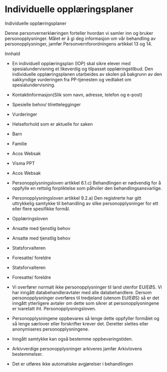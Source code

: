 # Individuelle opplæringsplaner

Individuelle opplæringsplaner

  

Denne personvernerklæringen forteller hvordan vi samler inn og bruker personopplysninger. Målet er å gi deg informasjon om vår behandling av personopplysninger, jamfør Personvernforordningens artikkel 13 og 14.

  

Innhald

*   En individuell opplæringsplan (IOP) skal sikre elever med spesialundervisning et likeverdig og tilpasset opplæringstilbud. Den individuelle opplæringsplanen utarbeides av skolen på bakgrunn av den sakkyndige vurderingen fra PP-tjenesten og vedtaket om spesialundervisning.  
    
*   Kontaktinformasjon(Slik som navn, adresse, telefon og e-post)  
    
*   Spesielle behov/ tilrettelegginger  
    
*   Vurderinger  
    
*   Helseforhold som er aktuelle for saken  
    
*   Barn  
    
*   Familie  
    
*   Acos Websak  
    
*   Visma PPT  
    
*   Acos Websak  
    
*   Personopplysningsloven artikkel 6.1.c) Behandlingen er nødvendig for å oppfylle en rettslig forpliktelse som påhviler den behandlingsansvarlige.  
    
*   Personopplysningsloven artikkel 9.2.a) Den registrerte har gitt uttrykkelig samtykke til behandling av slike personopplysninger for ett eller flere spesifikke formål.  
    
*   Opplæringsloven  
    
*   Ansatte med tjenstlig behov  
    
*   Ansatte med tjenstlig behov  
    
*   Statsforvalteren  
    
*   Foresatte/ foreldre  
    
*   Statsforvalteren  
    
*   Foresatte/ foreldre  
    
*   Vi overfører normalt ikke personopplysninger til land utenfor EU/EØS. Vi har inngått databehandleravtaler med alle databehandlere. Dersom personopplysninger overføres til tredjeland (utenom EU/EØS) så er det inngått ytterligere avtaler om dette som sikrer at personopplysningene er ivaretatt iht. Personopplysningsloven.  
    
*   Personopplysningene oppbevares så lenge dette oppfyller formålet og så lenge særlover eller forskrifter krever det. Deretter slettes eller anonymiseres personopplysningene.  
    
*   Inngått samtykke kan også bestemme oppbevaringstiden.  
    
*   Arkivverdige personopplysninger arkiveres jamfør Arkivlovens bestemmelser.  
    
*   Det er utføres ikke automatiske avgjørelser i behandlingen